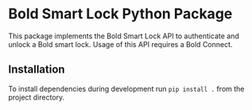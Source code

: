 # Bold Smart Lock Python Package
This package implements the Bold Smart Lock API to authenticate and unlock a Bold smart lock. Usage of this API requires a Bold Connect.

## Installation
To install dependencies during development run ```pip install .``` from the project directory.
